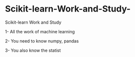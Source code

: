 # Scikit-learn-Work-and-Study-
Scikit-learn Work and Study 

1- All the work of machine learning

2- You need to know numpy, pandas

3- You also know the statist
